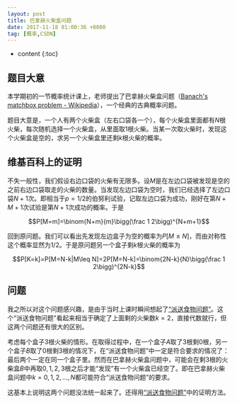 ```yaml
---
layout: post
title: 巴拿赫火柴盒问题
date: 2017-11-18 01:00:36 +0800
tag: [概率,CSDN]
---
```


* content
{:toc}

## 题目大意

本学期初的一节概率统计课上，老师提出了巴拿赫火柴盒问题（[Banach's matchbox problem - Wikipedia](https://en.wikipedia.org/wiki/Banach%27s_matchbox_problem)），一个经典的古典概率问题。

题目大意是，一个人有两个火柴盒（左右口袋各一个），每个火柴盒里面都有$N$根火柴，每次随机选择一个火柴盒，从里面取$1$根火柴。当某一次取火柴时，发现这个火柴盒是空的，求另一个火柴盒里还剩$k$根火柴的概率。

## 维基百科上的证明

不失一般性，我们假设右边口袋的火柴有无限多。设$M$是在左边口袋被发现是空的之前右边口袋取走的火柴的数量。当发现左边口袋为空时，我们已经选择了左边口袋$N+1$次。即相当于$p=1/2$的伯努利试验，记取左边口袋为成功，刚好在第$N+M+1$次试验是第$N+1$次成功的概率。于是

$$P[M=m]=\binom{N+m}{m}\bigg(\frac 1 2\bigg)^{N+m+1}$$

回到原问题。我们可以看出先发现左边盒子为空的概率为$P[M\leq N]$，而由对称性这个概率显然为$1/2$。于是原问题另一个盒子剩$k$根火柴的概率为

$$P[K=k]=P[M=N-k|M\leq N]=2P[M=N-k]=\binom{2N-k}{N}\bigg(\frac 1 2\bigg)^{2N-k}$$

## 问题

我之所以对这个问题感兴趣，是由于当时上课时瞬间想起了[“派送食物问题”](http://blog.sdlyyxy.com/2015/04/01/1/)。这个“派送食物问题"看起来相当于确定了上面剩的火柴数$k=2$，直接代数就行，但这两个问题还有很大的区别。

考虑每个盒子$3$根火柴的情形。在取得过程中，在一个盒子$A$取了$3$根剩$0$根，另一个盒子$B$取了$0$根剩$3$根的情况下，在“派送食物问题”中一定是符合要求的情况了：最后两个一定在同一个盒子里。然而在巴拿赫火柴盒问题中，可能会在剩$3$根的火柴盒$B$中再取$0,1,2,3$根之后才能“发现”有一个火柴盒已经空了。即在巴拿赫火柴盒问题中$k=0,1,2,...,N$都可能符合“派送食物问题”的要求。

这基本上说明这两个问题没法统一起来了。还得用[“派送食物问题”](http://blog.sdlyyxy.com/2015/04/01/1/)中的证明方法。